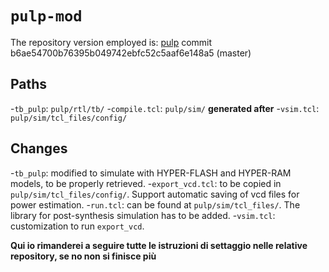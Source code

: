 # `pulp-mod`
The repository version employed is: 
[pulp](https://github.com/pulp-platform/pulp.git) commit b6ae54700b76395b049742ebfc52c5aaf6e148a5 (master) 

## Paths
-`tb_pulp`: `pulp/rtl/tb/`
-`compile.tcl`: `pulp/sim/` **generated after**
-`vsim.tcl`: `pulp/sim/tcl_files/config/`


## Changes
-`tb_pulp`: modified to simulate with HYPER-FLASH and HYPER-RAM models, to be properly retrieved. 
-`export_vcd.tcl`: to be copied in `pulp/sim/tcl_files/config/`. Support automatic saving of vcd files for power estimation.
-`run.tcl`: can be found at `pulp/sim/tcl_files/`. The library for post-synthesis simulation has to be added.
-`vsim.tcl`: customization to run `export_vcd`. 

**Qui io rimanderei a seguire tutte le istruzioni di settaggio nelle relative repository, se no non si finisce più**
